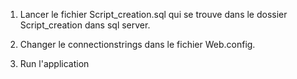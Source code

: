 ﻿1) Lancer le fichier Script_creation.sql qui se trouve dans le dossier Script_creation dans sql server.

2) Changer le connectionstrings dans le fichier Web.config.

3) Run l'application